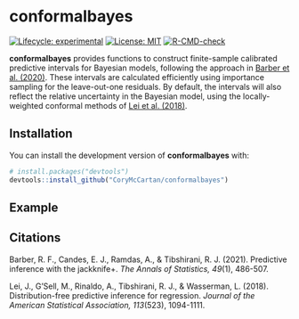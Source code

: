 
<!-- README.md is generated from README.Rmd. Please edit that file -->

# **conformalbayes**

<!-- badges: start -->

[![Lifecycle:
experimental](https://img.shields.io/badge/lifecycle-experimental-orange.svg)](https://lifecycle.r-lib.org/articles/stages.html#experimental)
[![License:
MIT](https://img.shields.io/badge/License-MIT-yellow.svg)](https://opensource.org/licenses/MIT)
[![R-CMD-check](https://github.com/CoryMcCartan/conformalbayes/workflows/R-CMD-check/badge.svg)](https://github.com/CoryMcCartan/conformalbayes/actions)
<!-- badges: end -->

**conformalbayes** provides functions to construct finite-sample
calibrated predictive intervals for Bayesian models, following the
approach in [Barber et al. (2020)](https://doi.org/10.1214/20-AOS1965).
These intervals are calculated efficiently using importance sampling for
the leave-out-one residuals. By default, the intervals will also reflect
the relative uncertainty in the Bayesian model, using the
locally-weighted conformal methods of [Lei et
al. (2018)](https://doi.org/10.1080/01621459.2017.1307116).

## Installation

You can install the development version of **conformalbayes** with:

``` r
# install.packages("devtools")
devtools::install_github("CoryMcCartan/conformalbayes")
```

## Example

## Citations

Barber, R. F., Candes, E. J., Ramdas, A., & Tibshirani, R. J. (2021).
Predictive inference with the jackknife+. *The Annals of Statistics,
49*(1), 486-507.

Lei, J., G’Sell, M., Rinaldo, A., Tibshirani, R. J., & Wasserman, L.
(2018). Distribution-free predictive inference for regression. *Journal
of the American Statistical Association, 113*(523), 1094-1111.
